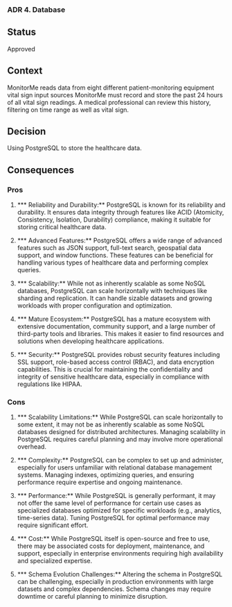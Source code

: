 ### ADR 4. Database

## Status
Approved

## Context
MonitorMe reads data from eight different patient-monitoring equipment vital sign input sources MonitorMe must record and store the past 24 hours of all vital sign readings. A medical professional can review this history, filtering on time range as well as vital sign.

## Decision
Using PostgreSQL to store the healthcare data.

## Consequences
 
### Pros

1. *** Reliability and Durability:** PostgreSQL is known for its reliability and durability. It ensures data integrity through features like ACID (Atomicity, Consistency, Isolation, Durability) compliance, making it suitable for storing critical healthcare data.

2. *** Advanced Features:** PostgreSQL offers a wide range of advanced features such as JSON support, full-text search, geospatial data support, and window functions. These features can be beneficial for handling various types of healthcare data and performing complex queries.

3. *** Scalability:** While not as inherently scalable as some NoSQL databases, PostgreSQL can scale horizontally with techniques like sharding and replication. It can handle sizable datasets and growing workloads with proper configuration and optimization.

4. *** Mature Ecosystem:** PostgreSQL has a mature ecosystem with extensive documentation, community support, and a large number of third-party tools and libraries. This makes it easier to find resources and solutions when developing healthcare applications.

5. *** Security:** PostgreSQL provides robust security features including SSL support, role-based access control (RBAC), and data encryption capabilities. This is crucial for maintaining the confidentiality and integrity of sensitive healthcare data, especially in compliance with regulations like HIPAA.


### Cons

1. *** Scalability Limitations:** While PostgreSQL can scale horizontally to some extent, it may not be as inherently scalable as some NoSQL databases designed for distributed architectures. Managing scalability in PostgreSQL requires careful planning and may involve more operational overhead.

2. *** Complexity:** PostgreSQL can be complex to set up and administer, especially for users unfamiliar with relational database management systems. Managing indexes, optimizing queries, and ensuring performance require expertise and ongoing maintenance.

3. *** Performance:** While PostgreSQL is generally performant, it may not offer the same level of performance for certain use cases as specialized databases optimized for specific workloads (e.g., analytics, time-series data). Tuning PostgreSQL for optimal performance may require significant effort.

4. *** Cost:** While PostgreSQL itself is open-source and free to use, there may be associated costs for deployment, maintenance, and support, especially in enterprise environments requiring high availability and specialized expertise.

5. *** Schema Evolution Challenges:** Altering the schema in PostgreSQL can be challenging, especially in production environments with large datasets and complex dependencies. Schema changes may require downtime or careful planning to minimize disruption.
